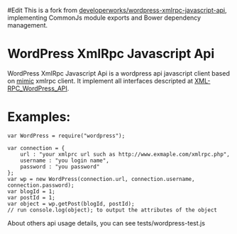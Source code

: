 #Edit
This is a fork from [developerworks/wordpress-xmlrpc-javascript-api](developerworks/wordpress-xmlrpc-javascript-api),
implementing CommonJs module exports and Bower dependency management.

WordPress XmlRpc Javascript Api
=====================

WordPress XmlRpc Javascript Api is a wordpress api javascript client based on [mimic](http://mimic-xmlrpc.sourceforge.net/) xmlrpc client.
It implement all interfaces descripted at [XML-RPC_WordPress_API](http://codex.wordpress.org/XML-RPC_WordPress_API).

Examples:
======
    var WordPress = require("wordpress");

    var connection = {
        url : "your xmlprc url such as http://www.exmaple.com/xmlrpc.php",
        username : "you login name",
        password : "you password"
    };
    var wp = new WordPress(connection.url, connection.username, connection.password);
    var blogId = 1;
    var postId = 1;
    var object = wp.getPost(blogId, postId);
    // run console.log(object); to output the attributes of the object 
    
About others api usage details, you can see tests/wordpress-test.js